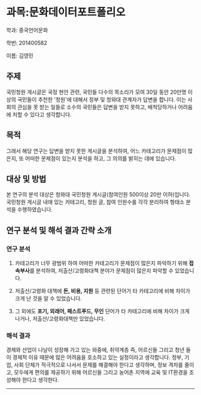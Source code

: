 # 과목:문화데이터포트폴리오
학과: 중국언어문화

학번: 201400582

이름: 김영민

## 주제 
국민청원 게시글은 국정 현안 관련, 국민들 다수의 목소리가 모여 30일 동안 20만명 이상의 국민들이 추천한 '청원'에 대해서 정부 및 청와대 관계자가 답변을 합니다. 이는 사회의 관심을 못 받는 일들로 소수의 국민들은 답변을 받지 못하고, 배척당하거나 어려움에 처할 수 있다고 생각합니다.

## 목적
그래서 해당 연구는 답변을 받지 못한 게시글을 분석하여, 어느 카테고리가 문제점이 많은지, 또 어떠한 문제점이 있는지 분석을 하고, 그 의의를 밝히는 데에 있습니다.

## 대상 및 방법
본 연구의 분석 대상은 청와대 국민청원 게시글(참여인원 500이상 20만 이하)입니다. 국민청원 게시글 내애 있는 카테고리, 청원 글, 참여 인원수를 각각 분리하여 형태소 분석을 수행하였습니다. 

## 연구 분석 및 해석 결과 간략 소개

### 연구 분석
1. 카테고리가 너무 광범위 하여 어떠한 카테고리가 문제점이 많은지 파악하기 위해 **접속부사**를 분석하여, 저출산/고령화대책 분야가 문제점이 많은지 파악할 수 있었습니다.

2. 저출산/고령화 대책에 **돈, 비용, 지원** 등 관련된 단어가 타 카테고리에 비해 차이가 크게 난 것을 알 수 있었습니다.

3. 그 외에도 **포기, 외래어, 패스트푸드, 무인** 단어가 타 카테고리에 비해 차이가 크게 나거나, 저출산/고령화대책만 있었습니다.

### 해석 결과
경제와 산업이 나날이 성장해 가고 있는 와중에, 취약계층 즉, 어르신들 그리고 청년 들이 경제적 이유 때문에 많은 어려움을 호소하고 있는 실정이라고 생각합니다. 정부, 기업, 사회 단체가 적극적으로 나서서 문제를 해결해야 한다고 생각하며, 정보 격차를 줄이고, 모두에게 편의를 제공하기 위해 어르신들 그리고 농어촌 지역에 교육 및 IT환경을 조성해야 한다고 생각한다. 

---------------------------------------------------------------------------------------------------------------------------------------------------------------
